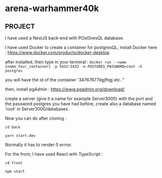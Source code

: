 # arena-warhammer40k

## PROJECT

I have used a NestJS back-end with POstGresQL database.

I have used Docker to create a container for postgresQL, install Docker here : https://www.docker.com/products/docker-desktop

after installed, then type in your terminal :
`docker run --name {name_Your_container} -p 5432:5432 -e POSTGRES_PASSWORD=root -d postgres`

you will have the id of the container '34767677dgjfhgj etc.."

then, install pgAdmin : https://www.pgadmin.org/download/

create a server (give it a name for example Server3000) with the port and the password postgres you have had before, create also a database named 'root' in Server3000/databases.

Now you can do after cloning :

`cd back`

`yarn start:dev`

Normally it has to render 0 errror.

For the front, I have used React with TypeScript :

`cd front`

`npm start`
